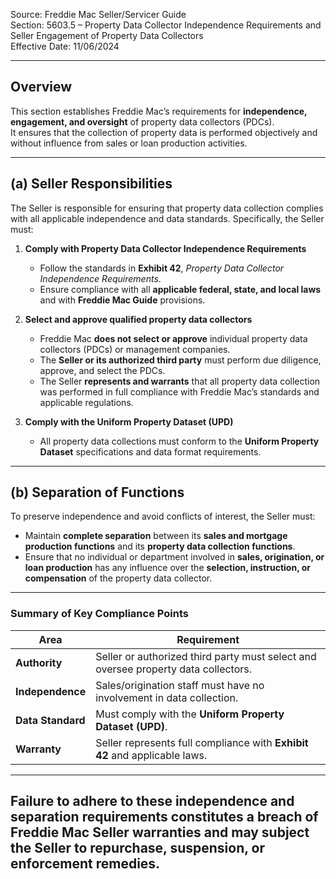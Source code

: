 Source: Freddie Mac Seller/Servicer Guide  
Section: 5603.5 – Property Data Collector Independence Requirements and Seller Engagement of Property Data Collectors  
Effective Date: 11/06/2024  

---

## Overview
This section establishes Freddie Mac’s requirements for **independence, engagement, and oversight** of property data collectors (PDCs).  
It ensures that the collection of property data is performed objectively and without influence from sales or loan production activities.

---

## (a) Seller Responsibilities
The Seller is responsible for ensuring that property data collection complies with all applicable independence and data standards. Specifically, the Seller must:

1. **Comply with Property Data Collector Independence Requirements**  
   - Follow the standards in **Exhibit 42**, *Property Data Collector Independence Requirements*.  
   - Ensure compliance with all **applicable federal, state, and local laws** and with **Freddie Mac Guide** provisions.  

2. **Select and approve qualified property data collectors**  
   - Freddie Mac **does not select or approve** individual property data collectors (PDCs) or management companies.  
   - The **Seller or its authorized third party** must perform due diligence, approve, and select the PDCs.  
   - The Seller **represents and warrants** that all property data collection was performed in full compliance with Freddie Mac’s standards and applicable regulations.  

3. **Comply with the Uniform Property Dataset (UPD)**  
   - All property data collections must conform to the **Uniform Property Dataset** specifications and data format requirements.

---

## (b) Separation of Functions
To preserve independence and avoid conflicts of interest, the Seller must:

- Maintain **complete separation** between its **sales and mortgage production functions** and its **property data collection functions**.  
- Ensure that no individual or department involved in **sales, origination, or loan production** has any influence over the **selection, instruction, or compensation** of the property data collector.  

---

### Summary of Key Compliance Points
| Area | Requirement |
|------|--------------|
| **Authority** | Seller or authorized third party must select and oversee property data collectors. |
| **Independence** | Sales/origination staff must have no involvement in data collection. |
| **Data Standard** | Must comply with the **Uniform Property Dataset (UPD)**. |
| **Warranty** | Seller represents full compliance with **Exhibit 42** and applicable laws. |

---

Failure to adhere to these independence and separation requirements constitutes a **breach of Freddie Mac Seller warranties** and may subject the Seller to **repurchase, suspension, or enforcement remedies**.
---
